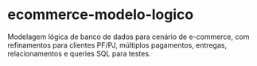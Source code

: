 # ecommerce-modelo-logico
Modelagem lógica de banco de dados para cenário de e-commerce, com refinamentos para clientes PF/PJ, múltiplos pagamentos, entregas, relacionamentos e queries SQL para testes.
